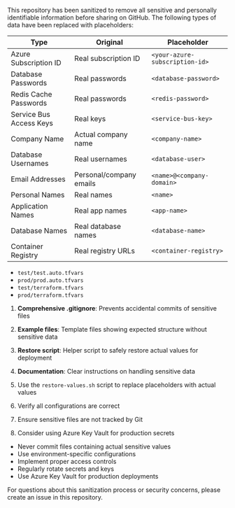 

This repository has been sanitized to remove all sensitive and personally identifiable information before sharing on GitHub. The following types of data have been replaced with placeholders:


| Type | Original | Placeholder |
|------|----------|-------------|
| Azure Subscription ID | Real subscription ID | `<your-azure-subscription-id>` |
| Database Passwords | Real passwords | `<database-password>` |
| Redis Cache Passwords | Real passwords | `<redis-password>` |
| Service Bus Access Keys | Real keys | `<service-bus-key>` |
| Company Name | Actual company name | `<company-name>` |
| Database Usernames | Real usernames | `<database-user>` |
| Email Addresses | Personal/company emails | `<name>@<company-domain>` |
| Personal Names | Real names | `<name>` |
| Application Names | Real app names | `<app-name>` |
| Database Names | Real database names | `<database-name>` |
| Container Registry | Real registry URLs | `<container-registry>` |


- `test/test.auto.tfvars`
- `prod/prod.auto.tfvars`
- `test/terraform.tfvars`
- `prod/terraform.tfvars`


1. **Comprehensive .gitignore**: Prevents accidental commits of sensitive files
2. **Example files**: Template files showing expected structure without sensitive data
3. **Restore script**: Helper script to safely restore actual values for deployment
4. **Documentation**: Clear instructions on handling sensitive data


1. Use the `restore-values.sh` script to replace placeholders with actual values
2. Verify all configurations are correct
3. Ensure sensitive files are not tracked by Git
4. Consider using Azure Key Vault for production secrets


- Never commit files containing actual sensitive values
- Use environment-specific configurations
- Implement proper access controls
- Regularly rotate secrets and keys
- Use Azure Key Vault for production deployments


For questions about this sanitization process or security concerns, please create an issue in this repository.
